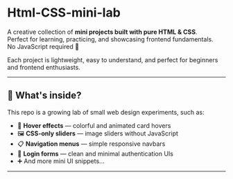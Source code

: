 # Html-CSS-mini-lab

A creative collection of **mini projects built with pure HTML & CSS**.  
Perfect for learning, practicing, and showcasing frontend fundamentals.  
No JavaScript required 🚀  

Each project is lightweight, easy to understand, and perfect for beginners and frontend enthusiasts.  

------

## 🌟 What's inside?
This repo is a growing lab of small web design experiments, such as:
- 🎨 **Hover effects** — colorful and animated card hovers
- 🖼️ **CSS-only sliders** — image sliders without JavaScript
- 📋 **Navigation menus** — simple responsive navbars
- 🔐 **Login forms** — clean and minimal authentication UIs
- ➕ And more mini UI snippets...

------
